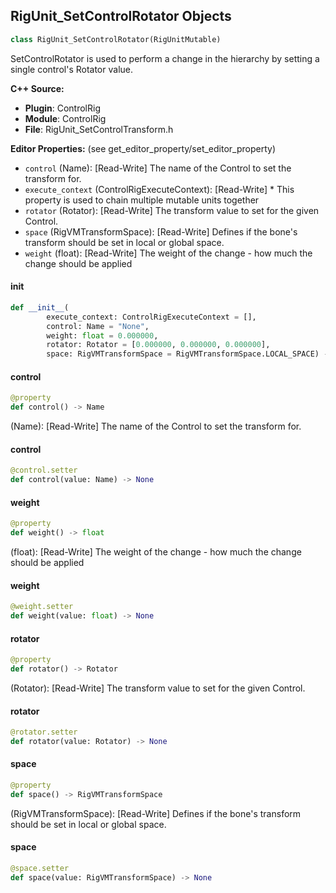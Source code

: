 ## RigUnit_SetControlRotator Objects

```python
class RigUnit_SetControlRotator(RigUnitMutable)
```

SetControlRotator is used to perform a change in the hierarchy by setting a single control's Rotator value.

**C++ Source:**

- **Plugin**: ControlRig
- **Module**: ControlRig
- **File**: RigUnit_SetControlTransform.h

**Editor Properties:** (see get_editor_property/set_editor_property)

- ``control`` (Name):  [Read-Write] The name of the Control to set the transform for.
- ``execute_context`` (ControlRigExecuteContext):  [Read-Write] * This property is used to chain multiple mutable units together
- ``rotator`` (Rotator):  [Read-Write] The transform value to set for the given Control.
- ``space`` (RigVMTransformSpace):  [Read-Write] Defines if the bone's transform should be set
  in local or global space.
- ``weight`` (float):  [Read-Write] The weight of the change - how much the change should be applied

<a id="unreal.RigUnit_SetControlRotator.__init__"></a>

#### __init__

```python
def __init__(
        execute_context: ControlRigExecuteContext = [],
        control: Name = "None",
        weight: float = 0.000000,
        rotator: Rotator = [0.000000, 0.000000, 0.000000],
        space: RigVMTransformSpace = RigVMTransformSpace.LOCAL_SPACE) -> None
```

<a id="unreal.RigUnit_SetControlRotator.control"></a>

#### control

```python
@property
def control() -> Name
```

(Name):  [Read-Write] The name of the Control to set the transform for.

<a id="unreal.RigUnit_SetControlRotator.control"></a>

#### control

```python
@control.setter
def control(value: Name) -> None
```

<a id="unreal.RigUnit_SetControlRotator.weight"></a>

#### weight

```python
@property
def weight() -> float
```

(float):  [Read-Write] The weight of the change - how much the change should be applied

<a id="unreal.RigUnit_SetControlRotator.weight"></a>

#### weight

```python
@weight.setter
def weight(value: float) -> None
```

<a id="unreal.RigUnit_SetControlRotator.rotator"></a>

#### rotator

```python
@property
def rotator() -> Rotator
```

(Rotator):  [Read-Write] The transform value to set for the given Control.

<a id="unreal.RigUnit_SetControlRotator.rotator"></a>

#### rotator

```python
@rotator.setter
def rotator(value: Rotator) -> None
```

<a id="unreal.RigUnit_SetControlRotator.space"></a>

#### space

```python
@property
def space() -> RigVMTransformSpace
```

(RigVMTransformSpace):  [Read-Write] Defines if the bone's transform should be set
in local or global space.

<a id="unreal.RigUnit_SetControlRotator.space"></a>

#### space

```python
@space.setter
def space(value: RigVMTransformSpace) -> None
```

<a id="unreal.RigUnit_SetMultiControlRotator_Entry"></a>
